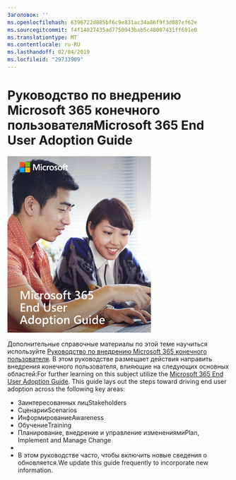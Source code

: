 ```yaml
---
Заголовок: ''
ms.openlocfilehash: 6396722d085bf6c9e831ac34a86f9f3d087ef62e
ms.sourcegitcommit: f4f14027435ad7750943bab5c48007431ff691e0
ms.translationtype: MT
ms.contentlocale: ru-RU
ms.lasthandoff: 02/04/2019
ms.locfileid: "29733909"
---
```

# <a name="microsoft-365-end-user-adoption-guide"></a><span data-ttu-id="22ecd-102">Руководство по внедрению Microsoft 365 конечного пользователя</span><span class="sxs-lookup"><span data-stu-id="22ecd-102">Microsoft 365 End User Adoption Guide</span></span>

![Руководство по Microsoft 365 внедрения](media/m365euguide.png)

<span data-ttu-id="22ecd-p101">Дополнительные справочные материалы по этой теме научиться используйте [Руководство по внедрению Microsoft 365 конечного пользователя](https://aka.ms/adoptionguide). В этом руководстве размещает действия направить внедрения конечного пользователя, влияющие на следующих основных областей:</span><span class="sxs-lookup"><span data-stu-id="22ecd-p101">For further learning on this subject utilize the [Microsoft 365 End User Adoption Guide](https://aka.ms/adoptionguide). This guide lays out the steps toward driving end user adoption across the following key areas:</span></span>

- <span data-ttu-id="22ecd-106">Заинтересованных лиц</span><span class="sxs-lookup"><span data-stu-id="22ecd-106">Stakeholders</span></span>
- <span data-ttu-id="22ecd-107">Сценарии</span><span class="sxs-lookup"><span data-stu-id="22ecd-107">Scenarios</span></span>
- <span data-ttu-id="22ecd-108">Информирование</span><span class="sxs-lookup"><span data-stu-id="22ecd-108">Awareness</span></span>
- <span data-ttu-id="22ecd-109">Обучение</span><span class="sxs-lookup"><span data-stu-id="22ecd-109">Training</span></span> 
- <span data-ttu-id="22ecd-110">Планирование, внедрение и управление изменениями</span><span class="sxs-lookup"><span data-stu-id="22ecd-110">Plan, Implement and Manage Change</span></span>
- 
- <span data-ttu-id="22ecd-111">В этом руководстве часто, чтобы включить новые сведения о обновляется.</span><span class="sxs-lookup"><span data-stu-id="22ecd-111">We update this guide frequently to incorporate new information.</span></span>